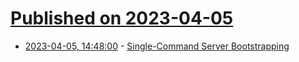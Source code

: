 # [Published on 2023-04-05](index.md)

* [2023-04-05, 14:48:00](https://lobste.rs/s/g0vadn/single_command_server_bootstrapping) - [Single-Command Server Bootstrapping](https://galowicz.de/2023/04/05/single-command-server-bootstrap/)
